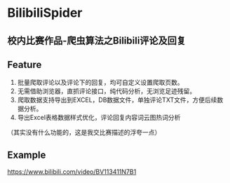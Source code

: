 # BilibiliSpider
## 校内比赛作品-爬虫算法之Bilibili评论及回复

## Feature
1. 批量爬取评论以及评论下的回复，均可自定义设置爬取页数。
2. 无需借助浏览器，直抓评论接口，纯代码分析，无浏览足迹残留。
3. 爬取数据支持导出到EXCEL，DB数据文件，单独评论TXT文件，方便后续数据分析。
4. 导出Excel表格数据样式优化，评论回复内容词云图热词分析

（其实没有什么功能的，这是我交比赛描述的浮夸一点）

## Example
https://www.bilibili.com/video/BV113411N7B1

